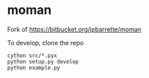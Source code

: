 # moman
Fork of https://bitbucket.org/jpbarrette/moman

To develop, clone the repo
```
cython src/*.pyx
python setup.py develop
python example.py
```

